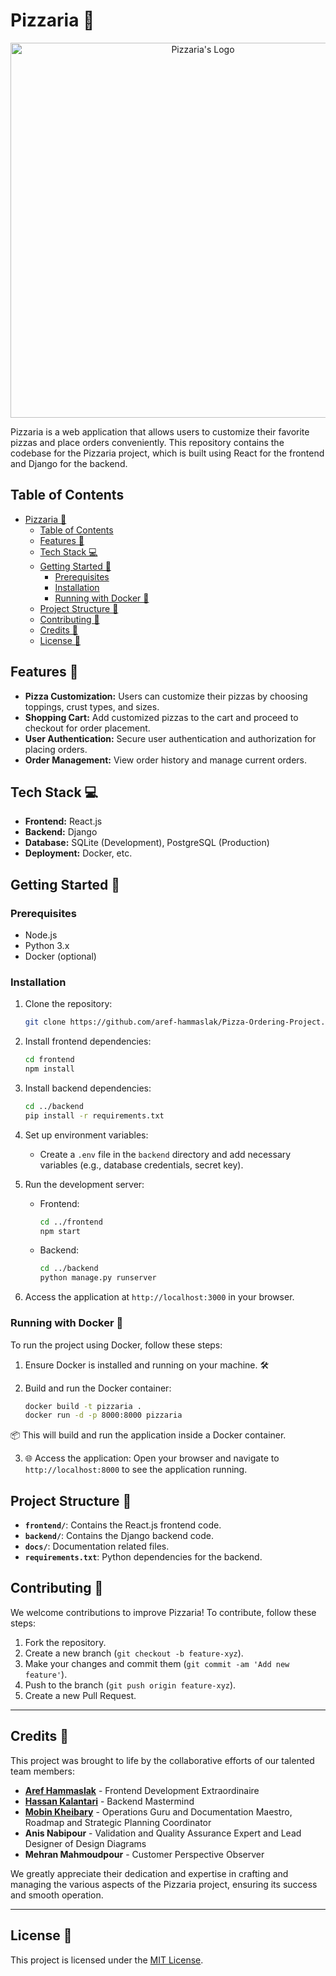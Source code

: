 # Pizzaria 🍕

<p align="center">
  <img src="https://img.freepik.com/premium-vector/pizzaria-cartoon-logo_142499-109.jpg" alt="Pizzaria's Logo" width="600">
</p>

Pizzaria is a web application that allows users to customize their favorite pizzas and place orders conveniently. This repository contains the codebase for the Pizzaria project, which is built using React for the frontend and Django for the backend.

## Table of Contents

- [Pizzaria 🍕](#pizzaria-)
  - [Table of Contents](#table-of-contents)
  - [Features 🚀](#features-)
  - [Tech Stack 💻](#tech-stack-)
  - [Getting Started 🚀](#getting-started-)
    - [Prerequisites](#prerequisites)
    - [Installation](#installation)
    - [Running with Docker 🐳](#running-with-docker-)
  - [Project Structure 📁](#project-structure-)
  - [Contributing 🤝](#contributing-)
  - [Credits 🌟](#credits-)
  - [License 📜](#license-)

## Features 🚀

- **Pizza Customization:** Users can customize their pizzas by choosing toppings, crust types, and sizes.
- **Shopping Cart:** Add customized pizzas to the cart and proceed to checkout for order placement.
- **User Authentication:** Secure user authentication and authorization for placing orders.
- **Order Management:** View order history and manage current orders.

## Tech Stack 💻

- **Frontend:** React.js
- **Backend:** Django
- **Database:** SQLite (Development), PostgreSQL (Production)
- **Deployment:** Docker, etc.

## Getting Started 🚀

### Prerequisites

- Node.js
- Python 3.x
- Docker (optional)

### Installation

1. Clone the repository:
   ```bash
   git clone https://github.com/aref-hammaslak/Pizza-Ordering-Project.git
   ```

2. Install frontend dependencies:
   ```bash
   cd frontend
   npm install
   ```

3. Install backend dependencies:
   ```bash
   cd ../backend
   pip install -r requirements.txt
   ```

4. Set up environment variables:
   - Create a `.env` file in the `backend` directory and add necessary variables (e.g., database credentials, secret key).

5. Run the development server:
   - Frontend:
     ```bash
     cd ../frontend
     npm start
     ```
   - Backend:
     ```bash
     cd ../backend
     python manage.py runserver
     ```

6. Access the application at `http://localhost:3000` in your browser.

### Running with Docker 🐳

To run the project using Docker, follow these steps:

1. Ensure Docker is installed and running on your machine. 🛠️

2. Build and run the Docker container:
   ```bash
   docker build -t pizzaria .
   docker run -d -p 8000:8000 pizzaria
   ```

  📦 This will build and run the application inside a Docker container.

3. 🌐 Access the application:
   Open your browser and navigate to `http://localhost:8000` to see the application running.

## Project Structure 📁

- **`frontend/`**: Contains the React.js frontend code.
- **`backend/`**: Contains the Django backend code.
- **`docs/`**: Documentation related files.
- **`requirements.txt`**: Python dependencies for the backend.

## Contributing 🤝

We welcome contributions to improve Pizzaria! To contribute, follow these steps:
1. Fork the repository.
2. Create a new branch (`git checkout -b feature-xyz`).
3. Make your changes and commit them (`git commit -am 'Add new feature'`).
4. Push to the branch (`git push origin feature-xyz`).
5. Create a new Pull Request.

---

## Credits 🌟

This project was brought to life by the collaborative efforts of our talented team members:

- [**Aref Hammaslak**](https://github.com/aref-hammaslak) - Frontend Development Extraordinaire
- [**Hassan Kalantari**](https://github.com/HeisenbergHK) - Backend Mastermind
- [**Mobin Kheibary**](https://github.com/Mobiwn) - Operations Guru and Documentation Maestro, Roadmap and Strategic Planning Coordinator
- **Anis Nabipour** - Validation and Quality Assurance Expert and Lead Designer of Design Diagrams
- **Mehran Mahmoudpour** - Customer Perspective Observer

We greatly appreciate their dedication and expertise in crafting and managing the various aspects of the Pizzaria project, ensuring its success and smooth operation.

---

## License 📜

This project is licensed under the [MIT License](LICENSE).
